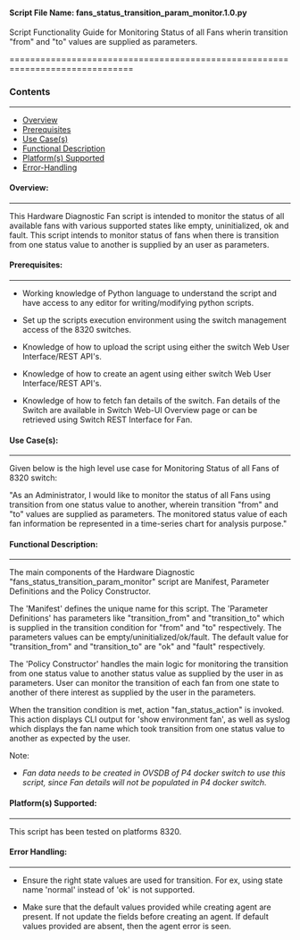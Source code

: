 #### Script File Name: fans\_status\_transition\_param\_monitor.1.0.py

Script Functionality Guide for Monitoring Status of all Fans wherin
transition "from" and "to" values are supplied as parameters.

==============================================================================

### Contents

------------------------------------------------------------------------------
- [Overview](#Overview)
- [Prerequisites](#Prerequisites)
- [Use Case(s)](#Use_Case)
- [Functional Description](#Functional_Description)
- [Platform(s) Supported](#Platforms_Supported)
- [Error-Handling](#Error-Handling)


<a id='Overview'></a>
#### Overview:

------------------------------------------------------------------------------

This Hardware Diagnostic Fan script is intended to monitor the status of
all available fans with various supported states like empty,
uninitialized, ok and fault. This script intends to monitor status of
fans when there is transition from one status value to another is
supplied by an user as parameters.

<a id='Prerequisites'></a>
#### Prerequisites:
------------------------------------------------------------------------------

- Working knowledge of Python language to understand the script and have 
access to any editor for writing/modifying python scripts.

- Set up the scripts execution environment using the switch management access 
of the 8320 switches.

- Knowledge of how to upload the script using either the switch Web User 
Interface/REST API's.

- Knowledge of how to create an agent using either switch Web User 
Interface/REST API's.

- Knowledge of how to fetch fan details of the switch. Fan details of the 
Switch are available in Switch Web-UI Overview page or can be retrieved using 
Switch REST Interface for Fan. 

<a id='Use_Case'/></a>
#### Use Case(s):

------------------------------------------------------------------------------

Given below is the high level use case for Monitoring Status of all Fans
of 8320 switch:

"As an Administrator, I would like to monitor the status of all Fans
using transition from one status value to another, wherein transition
"from" and "to" values are supplied as parameters. The monitored status
value of each fan information be represented in a time-series chart for
analysis purpose."

<a id='Functional_Description'/></a>
#### Functional Description:

------------------------------------------------------------------------------

The main components of the Hardware Diagnostic
"fans\_status\_transition\_param\_monitor" script are Manifest,
Parameter Definitions and the Policy Constructor.

The 'Manifest' defines the unique name for this script. The 'Parameter
Definitions' has parameters like "transition\_from" and "transition\_to"
which is supplied in the transition condition for "from" and "to"
respectively. The parameters values can be empty/uninitialized/ok/fault.
The default value for "transition\_from" and "transition\_to" are "ok"
and "fault" respectively.

The 'Policy Constructor' handles the main logic for monitoring the
transition from one status value to another status value as supplied by
the user in as parameters. User can monitor the transition of each fan
from one state to another of there interest as supplied by the user in
the parameters.

When the transition condition is met, action "fan\_status\_action" is
invoked. This action displays CLI output for 'show environment fan', as
well as syslog which displays the fan name which took transition from
one status value to another as expected by the user.

Note:

- *Fan data needs to be created in OVSDB of P4 docker switch to use
  this script, since Fan details will not be populated in P4
  docker switch.*

<a id='Platforms_Supported'/></a>
#### Platform(s) Supported:

------------------------------------------------------------------------------
This script has been tested on platforms 8320.

<a id='Error-Handling'/></a>
#### Error Handling:

------------------------------------------------------------------------------
- Ensure the right state values are used for transition. For ex, using
state name 'normal' instead of 'ok' is not supported.

- Make sure that the default values provided while creating agent are
present. If not update the fields before creating an agent. If default
values provided are absent, then the agent error is seen.